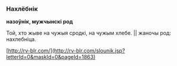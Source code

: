 ### Нахлёбнік
**назоўнік, мужчынскі род**

Той, хто жыве на чужыя сродкі, на чужым хлебе. || жаночы род: нахлебніца.

<a rel="author">[http://rv-blr.com/](http://rv-blr.com/slounik.jsp?letterId=0&maskId=0&pageId=1863)</a>

